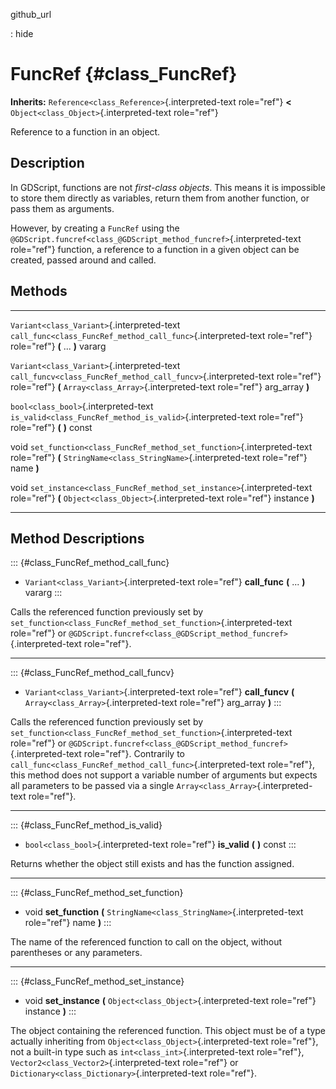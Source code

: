 github\_url

:   hide

FuncRef {#class_FuncRef}
=======

**Inherits:** `Reference<class_Reference>`{.interpreted-text role="ref"}
**\<** `Object<class_Object>`{.interpreted-text role="ref"}

Reference to a function in an object.

Description
-----------

In GDScript, functions are not *first-class objects*. This means it is
impossible to store them directly as variables, return them from another
function, or pass them as arguments.

However, by creating a `FuncRef` using the
`@GDScript.funcref<class_@GDScript_method_funcref>`{.interpreted-text
role="ref"} function, a reference to a function in a given object can be
created, passed around and called.

Methods
-------

  -------------------------------------------- ---------------------------------------------------------------------
  `Variant<class_Variant>`{.interpreted-text   `call_func<class_FuncRef_method_call_func>`{.interpreted-text
  role="ref"}                                  role="ref"} **(** \... **)** vararg

  `Variant<class_Variant>`{.interpreted-text   `call_funcv<class_FuncRef_method_call_funcv>`{.interpreted-text
  role="ref"}                                  role="ref"} **(** `Array<class_Array>`{.interpreted-text role="ref"}
                                               arg\_array **)**

  `bool<class_bool>`{.interpreted-text         `is_valid<class_FuncRef_method_is_valid>`{.interpreted-text
  role="ref"}                                  role="ref"} **(** **)** const

  void                                         `set_function<class_FuncRef_method_set_function>`{.interpreted-text
                                               role="ref"} **(** `StringName<class_StringName>`{.interpreted-text
                                               role="ref"} name **)**

  void                                         `set_instance<class_FuncRef_method_set_instance>`{.interpreted-text
                                               role="ref"} **(** `Object<class_Object>`{.interpreted-text
                                               role="ref"} instance **)**
  -------------------------------------------- ---------------------------------------------------------------------

Method Descriptions
-------------------

::: {#class_FuncRef_method_call_func}
-   `Variant<class_Variant>`{.interpreted-text role="ref"}
    **call\_func** **(** \... **)** vararg
:::

Calls the referenced function previously set by
`set_function<class_FuncRef_method_set_function>`{.interpreted-text
role="ref"} or
`@GDScript.funcref<class_@GDScript_method_funcref>`{.interpreted-text
role="ref"}.

------------------------------------------------------------------------

::: {#class_FuncRef_method_call_funcv}
-   `Variant<class_Variant>`{.interpreted-text role="ref"}
    **call\_funcv** **(** `Array<class_Array>`{.interpreted-text
    role="ref"} arg\_array **)**
:::

Calls the referenced function previously set by
`set_function<class_FuncRef_method_set_function>`{.interpreted-text
role="ref"} or
`@GDScript.funcref<class_@GDScript_method_funcref>`{.interpreted-text
role="ref"}. Contrarily to
`call_func<class_FuncRef_method_call_func>`{.interpreted-text
role="ref"}, this method does not support a variable number of arguments
but expects all parameters to be passed via a single
`Array<class_Array>`{.interpreted-text role="ref"}.

------------------------------------------------------------------------

::: {#class_FuncRef_method_is_valid}
-   `bool<class_bool>`{.interpreted-text role="ref"} **is\_valid** **(**
    **)** const
:::

Returns whether the object still exists and has the function assigned.

------------------------------------------------------------------------

::: {#class_FuncRef_method_set_function}
-   void **set\_function** **(**
    `StringName<class_StringName>`{.interpreted-text role="ref"} name
    **)**
:::

The name of the referenced function to call on the object, without
parentheses or any parameters.

------------------------------------------------------------------------

::: {#class_FuncRef_method_set_instance}
-   void **set\_instance** **(**
    `Object<class_Object>`{.interpreted-text role="ref"} instance **)**
:::

The object containing the referenced function. This object must be of a
type actually inheriting from `Object<class_Object>`{.interpreted-text
role="ref"}, not a built-in type such as
`int<class_int>`{.interpreted-text role="ref"},
`Vector2<class_Vector2>`{.interpreted-text role="ref"} or
`Dictionary<class_Dictionary>`{.interpreted-text role="ref"}.

